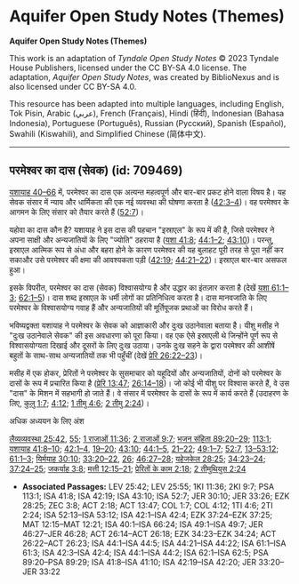 # Aquifer Open Study Notes (Themes)

**Aquifer Open Study Notes (Themes)**

This work is an adaptation of *Tyndale Open Study Notes* © 2023 Tyndale House Publishers, licensed under the CC BY\-SA 4\.0 license. The adaptation, *Aquifer Open Study Notes*, was created by BiblioNexus and is also licensed under CC BY\-SA 4\.0\.

This resource has been adapted into multiple languages, including English, Tok Pisin, Arabic (عربي), French (Français), Hindi (हिंदी), Indonesian (Bahasa Indonesia), Portuguese (Português), Russian (Русский), Spanish (Español), Swahili (Kiswahili), and Simplified Chinese (简体中文).



--------------------------------

## परमेश्वर का दास (सेवक) (id: 709469)

[यशायाह 40–66](https://ref.ly/Isa40:1-Isa66:24) में, परमेश्वर का दास एक अत्यन्त महत्वपूर्ण और बार\-बार प्रकट होने वाला विषय है। यह सेवक संसार में न्याय और धार्मिकता की एक नई व्यवस्था की घोषणा करता है ([42:3–4](https://ref.ly/Isa42:3-Isa42:4))। वह परमेश्वर के आगमन के लिए संसार को तैयार करते हैं ([52:7](https://ref.ly/Isa52:7))।

यहोवा का दास कौन है? यशायाह ने इस दास की पहचान "इस्राएल" के रूप में की है, जिसे परमेश्वर ने अपना साक्षी और अन्यजातियों के लिए "ज्योति" ठहराया है ([यशा 41:8](https://ref.ly/Isa41:8); [44:1–2](https://ref.ly/Isa44:1-Isa44:2); [43:10](https://ref.ly/Isa43:10))। परन्तु, इस्राएल आत्मिक रूप से अंधा और बहरा होने के कारण परमेश्वर की यह बुलाहट पूरी तरह से पूरा नहीं कर सकाऔर उसे परमेश्वर की क्षमा की आवश्यकता पड़ी ([42:19](https://ref.ly/Isa42:19); [44:21–22](https://ref.ly/Isa44:21-Isa44:22))। इस्राएल बार\-बार असफल हुआ।

इसके विपरीत, परमेश्‍वर का दास (सेवक) विश्‍वासयोग्य है और उद्धार का इंतज़ार करता है (देखें [यशा 61:1–3](https://ref.ly/Isa61:1-Isa61:3); [62:1–5](https://ref.ly/Isa62:1-Isa62:5))। दास शब्द इस्राएल के धर्मी लोगों का प्रतिनिधित्व करता है। दास मानवजाति के लिए परमेश्वर के विश्वासयोग्य गवाह हैं और अन्यजातियों की मूर्तिपूजक प्रथाओं का विरोध करते हैं।

भविष्यद्वक्ता यशायाह ने परमेश्वर के सेवक को आज्ञाकारी और दुःख उठानेवाला बताया है। यीशु मसीह ने "दुःख उठानेवाले सेवक" की इस अवधारणा को पूरा किया। वह एक ऐसे इस्राएली थे जिन्होंने पूर्ण रूप से विश्वासयोग्यता दिखाई और दूसरों के लिए दुःख उठाया। उनके दुःख सहने के द्वारा परमेश्वर की आशीषें बहुतों के साथ\-साथ अन्यजातियों तक भी पहुँचीं (देखें [प्रेरि 26:22–23](https://ref.ly/Acts26:22-Acts26:23))।

मसीह में एक होकर, प्रेरितों ने परमेश्वर के सुसमाचार को यहूदियों और अन्यजातियों, दोनों को परमेश्वर के दासों के रूप में प्रचारित किया है ([प्रेरि 13:47](https://ref.ly/Acts13:47); [26:14–18](https://ref.ly/Acts26:14-Acts26:18))। जो कोई भी यीशु पर विश्वास करते हैं, वे उस "दास" के मिशन में सहभागी हो जाते हैं। वे संसार में परमेश्वर के दासों के रूप में कार्य करते हैं (उदाहरण के लिए, [कुलु 1:7](https://ref.ly/Col1:7); [4:12](https://ref.ly/Col4:12); [1 तीमु 4:6](https://ref.ly/1Tim4:6); [2 तीमु 2:24](https://ref.ly/2Tim2:24))।

अधिक अध्ययन के लिए अंश

[लैव्यव्यवस्था 25:42](https://ref.ly/Lev25:42), [55](https://ref.ly/Lev25:55); [1 राजाओं 11:36](https://ref.ly/1Kgs11:36); [2 राजाओं 9:7](https://ref.ly/2Kgs9:7); [भजन संहिता 89:20–29](https://ref.ly/Ps89:20-Ps89:29); [113:1](https://ref.ly/Ps113:1); [यशायाह 41:8–10](https://ref.ly/Isa41:8-Isa41:10); [42:1–4](https://ref.ly/Isa42:1-Isa42:4), [19–20](https://ref.ly/Isa42:19-Isa42:20); [43:10](https://ref.ly/Isa43:10); [44:1–5](https://ref.ly/Isa44:1-Isa44:5), [21–22](https://ref.ly/Isa44:21-Isa44:22); [49:1–7](https://ref.ly/Isa49:1-Isa49:7); [52:7](https://ref.ly/Isa52:7), [13–53:12](https://ref.ly/Isa52:13-Isa53:12); [61:1–3](https://ref.ly/Isa61:1-Isa61:3); [यिर्मयाह 30:10](https://ref.ly/Jer30:10); [33:20–22](https://ref.ly/Jer33:20-Jer33:22), [26](https://ref.ly/Jer33:26); [46:27–28](https://ref.ly/Jer46:27-Jer46:28); [यहेजकेल 28:25](https://ref.ly/Ezek28:25); [34:23–24](https://ref.ly/Ezek34:23-Ezek34:24); [37:24–25](https://ref.ly/Ezek37:24-Ezek37:25); [जकर्याह 3:8](https://ref.ly/Zech3:8); [मत्ती 12:15–21](https://ref.ly/Matt12:15-Matt12:21); [प्रेरितों के काम 2:18](https://ref.ly/Acts2:18); [2 तीमुथियुस 2:24](https://ref.ly/2Tim2:24)

* **Associated Passages:** LEV 25:42; LEV 25:55; 1KI 11:36; 2KI 9:7; PSA 113:1; ISA 41:8; ISA 42:19; ISA 43:10; ISA 52:7; JER 30:10; JER 33:26; EZK 28:25; ZEC 3:8; ACT 2:18; ACT 13:47; COL 1:7; COL 4:12; 1TI 4:6; 2TI 2:24; ISA 52:13–ISA 53:12; ISA 42:1–ISA 42:4; EZK 37:24–EZK 37:25; MAT 12:15–MAT 12:21; ISA 40:1–ISA 66:24; ISA 49:1–ISA 49:7; JER 46:27–JER 46:28; ACT 26:14–ACT 26:18; EZK 34:23–EZK 34:24; ACT 26:22–ACT 26:23; ISA 44:1–ISA 44:5; ISA 44:21–ISA 44:22; ISA 61:1–ISA 61:3; ISA 42:3–ISA 42:4; ISA 44:1–ISA 44:2; ISA 62:1–ISA 62:5; PSA 89:20–PSA 89:29; ISA 41:8–ISA 41:10; ISA 42:19–ISA 42:20; JER 33:20–JER 33:22

